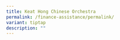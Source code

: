 ```yaml
---
title: Keat Hong Chinese Orchestra
permalink: /finance-assistance/permalink/
variant: tiptap
description: ""
---
```

